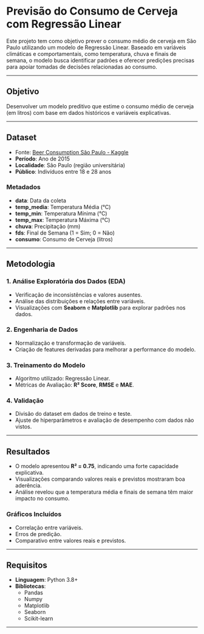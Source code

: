 # Previsão do Consumo de Cerveja com Regressão Linear

Este projeto tem como objetivo prever o consumo médio de cerveja em São Paulo utilizando um modelo de Regressão Linear. Baseado em variáveis climáticas e comportamentais, como temperatura, chuva e finais de semana, o modelo busca identificar padrões e oferecer predições precisas para apoiar tomadas de decisões relacionadas ao consumo.

---

## Objetivo
Desenvolver um modelo preditivo que estime o consumo médio de cerveja (em litros) com base em dados históricos e variáveis explicativas.

---

## Dataset

- Fonte: [Beer Consumption São Paulo - Kaggle](https://www.kaggle.com/dongeorge/beer-consumption-sao-paulo)
- **Período**: Ano de 2015
- **Localidade**: São Paulo (região universitária)
- **Público**: Indivíduos entre 18 e 28 anos

### Metadados
- **data**: Data da coleta
- **temp_media**: Temperatura Média (°C)
- **temp_min**: Temperatura Mínima (°C)
- **temp_max**: Temperatura Máxima (°C)
- **chuva**: Precipitação (mm)
- **fds**: Final de Semana (1 = Sim; 0 = Não)
- **consumo**: Consumo de Cerveja (litros)

---

## Metodologia

### 1. Análise Exploratória dos Dados (EDA)
- Verificação de inconsistências e valores ausentes.
- Análise das distribuições e relações entre variáveis.
- Visualizações com **Seaborn** e **Matplotlib** para explorar padrões nos dados.

### 2. Engenharia de Dados
- Normalização e transformação de variáveis.
- Criação de features derivadas para melhorar a performance do modelo.

### 3. Treinamento do Modelo
- Algoritmo utilizado: Regressão Linear.
- Métricas de Avaliação: **R² Score**, **RMSE** e **MAE**.

### 4. Validação
- Divisão do dataset em dados de treino e teste.
- Ajuste de hiperparâmetros e avaliação de desempenho com dados não vistos.

---

## Resultados
- O modelo apresentou **R² = 0.75**, indicando uma forte capacidade explicativa.
- Visualizações comparando valores reais e previstos mostraram boa aderência.
- Análise revelou que a temperatura média e finais de semana têm maior impacto no consumo.

### Gráficos Incluídos
- Correlação entre variáveis.
- Erros de predição.
- Comparativo entre valores reais e previstos.

---

## Requisitos
- **Linguagem**: Python 3.8+
- **Bibliotecas**:
  - Pandas
  - Numpy
  - Matplotlib
  - Seaborn
  - Scikit-learn

---
